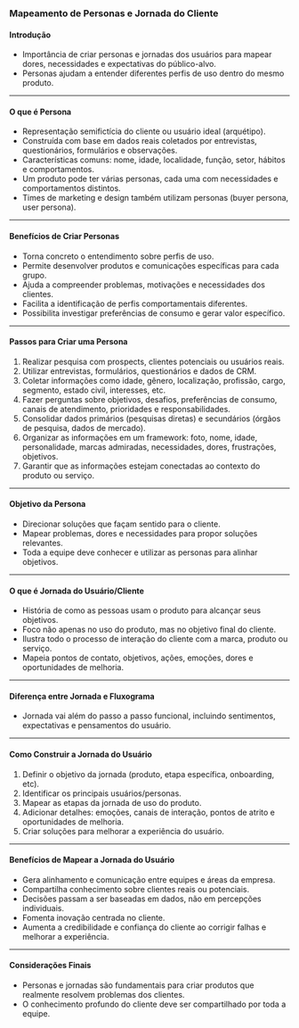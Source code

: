 ### Mapeamento de Personas e Jornada do Cliente

#### Introdução

- Importância de criar personas e jornadas dos usuários para mapear dores, necessidades e expectativas do público-alvo.
- Personas ajudam a entender diferentes perfis de uso dentro do mesmo produto.

---

#### O que é Persona

- Representação semifictícia do cliente ou usuário ideal (arquétipo).
- Construída com base em dados reais coletados por entrevistas, questionários, formulários e observações.
- Características comuns: nome, idade, localidade, função, setor, hábitos e comportamentos.
- Um produto pode ter várias personas, cada uma com necessidades e comportamentos distintos.
- Times de marketing e design também utilizam personas (buyer persona, user persona).

---

#### Benefícios de Criar Personas

- Torna concreto o entendimento sobre perfis de uso.
- Permite desenvolver produtos e comunicações específicas para cada grupo.
- Ajuda a compreender problemas, motivações e necessidades dos clientes.
- Facilita a identificação de perfis comportamentais diferentes.
- Possibilita investigar preferências de consumo e gerar valor específico.

---

#### Passos para Criar uma Persona

1. Realizar pesquisa com prospects, clientes potenciais ou usuários reais.
2. Utilizar entrevistas, formulários, questionários e dados de CRM.
3. Coletar informações como idade, gênero, localização, profissão, cargo, segmento, estado civil, interesses, etc.
4. Fazer perguntas sobre objetivos, desafios, preferências de consumo, canais de atendimento, prioridades e responsabilidades.
5. Consolidar dados primários (pesquisas diretas) e secundários (órgãos de pesquisa, dados de mercado).
6. Organizar as informações em um framework: foto, nome, idade, personalidade, marcas admiradas, necessidades, dores, frustrações, objetivos.
7. Garantir que as informações estejam conectadas ao contexto do produto ou serviço.

---

#### Objetivo da Persona

- Direcionar soluções que façam sentido para o cliente.
- Mapear problemas, dores e necessidades para propor soluções relevantes.
- Toda a equipe deve conhecer e utilizar as personas para alinhar objetivos.

---

#### O que é Jornada do Usuário/Cliente

- História de como as pessoas usam o produto para alcançar seus objetivos.
- Foco não apenas no uso do produto, mas no objetivo final do cliente.
- Ilustra todo o processo de interação do cliente com a marca, produto ou serviço.
- Mapeia pontos de contato, objetivos, ações, emoções, dores e oportunidades de melhoria.

---

#### Diferença entre Jornada e Fluxograma

- Jornada vai além do passo a passo funcional, incluindo sentimentos, expectativas e pensamentos do usuário.

---

#### Como Construir a Jornada do Usuário

1. Definir o objetivo da jornada (produto, etapa específica, onboarding, etc).
2. Identificar os principais usuários/personas.
3. Mapear as etapas da jornada de uso do produto.
4. Adicionar detalhes: emoções, canais de interação, pontos de atrito e oportunidades de melhoria.
5. Criar soluções para melhorar a experiência do usuário.

---

#### Benefícios de Mapear a Jornada do Usuário

- Gera alinhamento e comunicação entre equipes e áreas da empresa.
- Compartilha conhecimento sobre clientes reais ou potenciais.
- Decisões passam a ser baseadas em dados, não em percepções individuais.
- Fomenta inovação centrada no cliente.
- Aumenta a credibilidade e confiança do cliente ao corrigir falhas e melhorar a experiência.

---

#### Considerações Finais

- Personas e jornadas são fundamentais para criar produtos que realmente resolvem problemas dos clientes.
- O conhecimento profundo do cliente deve ser compartilhado por toda a equipe.
